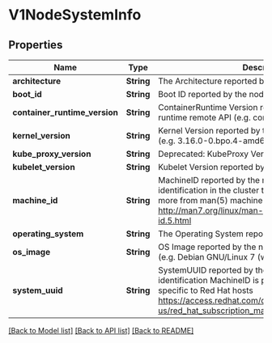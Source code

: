# V1NodeSystemInfo

## Properties

Name | Type | Description | Notes
------------ | ------------- | ------------- | -------------
**architecture** | **String** | The Architecture reported by the node | 
**boot_id** | **String** | Boot ID reported by the node. | 
**container_runtime_version** | **String** | ContainerRuntime Version reported by the node through runtime remote API (e.g. containerd://1.4.2). | 
**kernel_version** | **String** | Kernel Version reported by the node from 'uname -r' (e.g. 3.16.0-0.bpo.4-amd64). | 
**kube_proxy_version** | **String** | Deprecated: KubeProxy Version reported by the node. | 
**kubelet_version** | **String** | Kubelet Version reported by the node. | 
**machine_id** | **String** | MachineID reported by the node. For unique machine identification in the cluster this field is preferred. Learn more from man(5) machine-id: http://man7.org/linux/man-pages/man5/machine-id.5.html | 
**operating_system** | **String** | The Operating System reported by the node | 
**os_image** | **String** | OS Image reported by the node from /etc/os-release (e.g. Debian GNU/Linux 7 (wheezy)). | 
**system_uuid** | **String** | SystemUUID reported by the node. For unique machine identification MachineID is preferred. This field is specific to Red Hat hosts https://access.redhat.com/documentation/en-us/red_hat_subscription_management/1/html/rhsm/uuid | 

[[Back to Model list]](../README.md#documentation-for-models) [[Back to API list]](../README.md#documentation-for-api-endpoints) [[Back to README]](../README.md)


